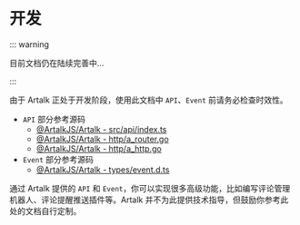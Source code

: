 # 开发

::: warning

目前文档仍在陆续完善中...

:::

由于 Artalk 正处于开发阶段，使用此文档中 `API`、`Event` 前请务必检查时效性。

 - `API` 部分参考源码
   * [@ArtalkJS/Artalk - src/api/index.ts](https://github.com/ArtalkJS/Artalk/blob/master/packages/artalk/src/api/index.ts)
   * [@ArtalkJS/Artalk - http/a_router.go](https://github.com/ArtalkJS/Artalk/blob/master/http/a_router.go)
   * [@ArtalkJS/Artalk - http/a_http.go](https://github.com/ArtalkJS/Artalk/blob/master/http/a_http.go)
 - `Event` 部分参考源码
   * [@ArtalkJS/Artalk - types/event.d.ts](https://github.com/ArtalkJS/Artalk/blob/master/packages/artalk/types/event.d.ts)

通过 Artalk 提供的 `API` 和 `Event`，你可以实现很多高级功能，比如编写评论管理机器人、评论提醒推送插件等。Artalk 并不为此提供技术指导，但鼓励你参考此处的文档自行定制。

